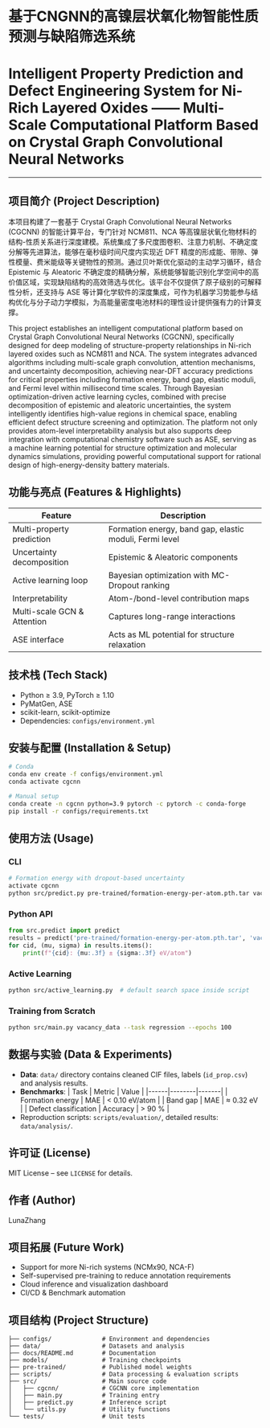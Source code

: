 # 基于CNGNN的高镍层状氧化物智能性质预测与缺陷筛选系统
# Intelligent Property Prediction and Defect Engineering System for Ni-Rich Layered Oxides —— Multi-Scale Computational Platform Based on Crystal Graph Convolutional Neural Networks

---

##  项目简介 (Project Description)
本项目构建了一套基于 Crystal Graph Convolutional Neural Networks (CGCNN) 的智能计算平台，专门针对 NCM811、NCA 等高镍层状氧化物材料的结构-性质关系进行深度建模。系统集成了多尺度图卷积、注意力机制、不确定度分解等先进算法，能够在毫秒级时间尺度内实现近 DFT 精度的形成能、带隙、弹性模量、费米能级等关键物性的预测。通过贝叶斯优化驱动的主动学习循环，结合 Epistemic 与 Aleatoric 不确定度的精确分解，系统能够智能识别化学空间中的高价值区域，实现缺陷结构的高效筛选与优化。该平台不仅提供了原子级别的可解释性分析，还支持与 ASE 等计算化学软件的深度集成，可作为机器学习势能参与结构优化与分子动力学模拟，为高能量密度电池材料的理性设计提供强有力的计算支撑。

This project establishes an intelligent computational platform based on Crystal Graph Convolutional Neural Networks (CGCNN), specifically designed for deep modeling of structure-property relationships in Ni-rich layered oxides such as NCM811 and NCA. The system integrates advanced algorithms including multi-scale graph convolution, attention mechanisms, and uncertainty decomposition, achieving near-DFT accuracy predictions for critical properties including formation energy, band gap, elastic moduli, and Fermi level within millisecond time scales. Through Bayesian optimization-driven active learning cycles, combined with precise decomposition of epistemic and aleatoric uncertainties, the system intelligently identifies high-value regions in chemical space, enabling efficient defect structure screening and optimization. The platform not only provides atom-level interpretability analysis but also supports deep integration with computational chemistry software such as ASE, serving as a machine learning potential for structure optimization and molecular dynamics simulations, providing powerful computational support for rational design of high-energy-density battery materials.

## 功能与亮点 (Features & Highlights)
| Feature | Description |
|---------|-------------|
| Multi-property prediction | Formation energy, band gap, elastic moduli, Fermi level |
| Uncertainty decomposition | Epistemic & Aleatoric components |
| Active learning loop | Bayesian optimization with MC-Dropout ranking |
| Interpretability | Atom-/bond-level contribution maps |
| Multi-scale GCN & Attention | Captures long-range interactions |
| ASE interface | Acts as ML potential for structure relaxation |

##  技术栈 (Tech Stack)
- Python ≥ 3.9, PyTorch ≥ 1.10  
- PyMatGen, ASE  
- scikit-learn, scikit-optimize  
- Dependencies: `configs/environment.yml`

## 安装与配置 (Installation & Setup)
```bash
# Conda
conda env create -f configs/environment.yml
conda activate cgcnn

# Manual setup
conda create -n cgcnn python=3.9 pytorch -c pytorch -c conda-forge
pip install -r configs/requirements.txt
```

## 使用方法 (Usage)
### CLI
```bash
# Formation energy with dropout-based uncertainty
activate cgcnn
python src/predict.py pre-trained/formation-energy-per-atom.pth.tar vacancy_data --n-dropout 25
```
### Python API
```python
from src.predict import predict
results = predict('pre-trained/formation-energy-per-atom.pth.tar', 'vacancy_data', n_dropout=25)
for cid, (mu, sigma) in results.items():
    print(f"{cid}: {mu:.3f} ± {sigma:.3f} eV/atom")
```
### Active Learning
```bash
python src/active_learning.py  # default search space inside script
```
### Training from Scratch
```bash
python src/main.py vacancy_data --task regression --epochs 100
```

## 数据与实验 (Data & Experiments)
- **Data**: `data/` directory contains cleaned CIF files, labels (`id_prop.csv`) and analysis results.
- **Benchmarks**:
  | Task | Metric | Value |
  |------|--------|-------|
  | Formation energy | MAE | < 0.10 eV/atom |
  | Band gap | MAE | ≈ 0.32 eV |
  | Defect classification | Accuracy | > 90 % |
- Reproduction scripts: `scripts/evaluation/`, detailed results: `data/analysis/`.

## 许可证 (License)
MIT License – see `LICENSE` for details.

## 作者 (Author)
LunaZhang

## 项目拓展 (Future Work)
- Support for more Ni-rich systems (NCMx90, NCA-F)  
- Self-supervised pre-training to reduce annotation requirements  
- Cloud inference and visualization dashboard  
- CI/CD & Benchmark automation

## 项目结构 (Project Structure)
```text
├── configs/              # Environment and dependencies
├── data/                 # Datasets and analysis
├── docs/README.md        # Documentation
├── models/               # Training checkpoints
├── pre-trained/          # Published model weights
├── scripts/              # Data processing & evaluation scripts
├── src/                  # Main source code
│   ├── cgcnn/            # CGCNN core implementation
│   ├── main.py           # Training entry
│   ├── predict.py        # Inference script
│   └── utils.py          # Utility functions
└── tests/                # Unit tests
```




